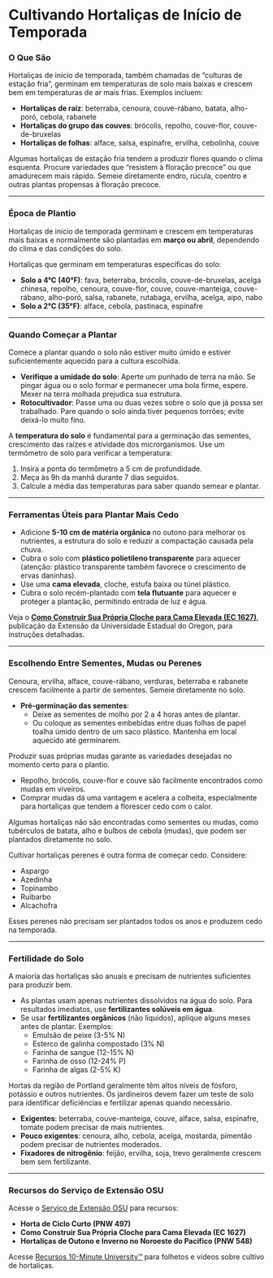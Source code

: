# Cultivando Hortaliças de Início de Temporada

### O Que São

Hortaliças de início de temporada, também chamadas de “culturas de estação fria”, germinam em temperaturas de solo mais baixas e crescem bem em temperaturas de ar mais frias. Exemplos incluem:

- **Hortaliças de raiz**: beterraba, cenoura, couve-rábano, batata, alho-poró, cebola, rabanete
- **Hortaliças do grupo das couves**: brócolis, repolho, couve-flor, couve-de-bruxelas
- **Hortaliças de folhas**: alface, salsa, espinafre, ervilha, cebolinha, couve

Algumas hortaliças de estação fria tendem a produzir flores quando o clima esquenta. Procure variedades que “resistem à floração precoce” ou que amadurecem mais rápido. Semeie diretamente endro, rúcula, coentro e outras plantas propensas à floração precoce.

---

### Época de Plantio

Hortaliças de início de temporada germinam e crescem em temperaturas mais baixas e normalmente são plantadas em **março ou abril**, dependendo do clima e das condições do solo.

Hortaliças que germinam em temperaturas específicas do solo:

- **Solo a 4°C (40°F)**: fava, beterraba, brócolis, couve-de-bruxelas, acelga chinesa, repolho, cenoura, couve-flor, couve, couve-manteiga, couve-rábano, alho-poró, salsa, rabanete, rutabaga, ervilha, acelga, aipo, nabo
- **Solo a 2°C (35°F)**: alface, cebola, pastinaca, espinafre

---

### Quando Começar a Plantar

Comece a plantar quando o solo não estiver muito úmido e estiver suficientemente aquecido para a cultura escolhida.

- **Verifique a umidade do solo**: Aperte um punhado de terra na mão. Se pingar água ou o solo formar e permanecer uma bola firme, espere. Mexer na terra molhada prejudica sua estrutura.
- **Rotocultivador**: Passe uma ou duas vezes sobre o solo que já possa ser trabalhado. Pare quando o solo ainda tiver pequenos torrões; evite deixá-lo muito fino.

A **temperatura do solo** é fundamental para a germinação das sementes, crescimento das raízes e atividade dos microrganismos. Use um termômetro de solo para verificar a temperatura:

1. Insira a ponta do termômetro a 5 cm de profundidade.
2. Meça às 9h da manhã durante 7 dias seguidos.
3. Calcule a média das temperaturas para saber quando semear e plantar.

---

### Ferramentas Úteis para Plantar Mais Cedo

- Adicione **5-10 cm de matéria orgânica** no outono para melhorar os nutrientes, a estrutura do solo e reduzir a compactação causada pela chuva.
- Cubra o solo com **plástico polietileno transparente** para aquecer (atenção: plástico transparente também favorece o crescimento de ervas daninhas).
- Use uma **cama elevada**, cloche, estufa baixa ou túnel plástico.
- Cubra o solo recém-plantado com **tela flutuante** para aquecer e proteger a plantação, permitindo entrada de luz e água.

Veja o **[Como Construir Sua Própria Cloche para Cama Elevada (EC 1627)](http://catalog.extension.oregonstate.edu)**, publicação da Extensão da Universidade Estadual do Oregon, para instruções detalhadas.

---

### Escolhendo Entre Sementes, Mudas ou Perenes


Cenoura, ervilha, alface, couve-rábano, verduras, beterraba e rabanete crescem facilmente a partir de sementes. Semeie diretamente no solo.

- **Pré-germinação das sementes**:
  - Deixe as sementes de molho por 2 a 4 horas antes de plantar.
  - Ou coloque as sementes embebidas entre duas folhas de papel toalha úmido dentro de um saco plástico. Mantenha em local aquecido até germinarem.


Produzir suas próprias mudas garante as variedades desejadas no momento certo para o plantio.

- Repolho, brócolis, couve-flor e couve são facilmente encontrados como mudas em viveiros.
- Comprar mudas dá uma vantagem e acelera a colheita, especialmente para hortaliças que tendem a florescer cedo com o calor.


Algumas hortaliças não são encontradas como sementes ou mudas, como tubérculos de batata, alho e bulbos de cebola (mudas), que podem ser plantados diretamente no solo.

Cultivar hortaliças perenes é outra forma de começar cedo. Considere:

- Aspargo
- Azedinha
- Topinambo
- Ruibarbo
- Alcachofra

Esses perenes não precisam ser plantados todos os anos e produzem cedo na temporada.

---

### Fertilidade do Solo

A maioria das hortaliças são anuais e precisam de nutrientes suficientes para produzir bem.

- As plantas usam apenas nutrientes dissolvidos na água do solo. Para resultados imediatos, use **fertilizantes solúveis em água**.
- Se usar **fertilizantes orgânicos** (não líquidos), aplique alguns meses antes de plantar. Exemplos:
  - Emulsão de peixe (3-5% N)
  - Esterco de galinha compostado (3% N)
  - Farinha de sangue (12-15% N)
  - Farinha de osso (12-24% P)
  - Farinha de algas (2-5% K)


Hortas da região de Portland geralmente têm altos níveis de fósforo, potássio e outros nutrientes. Os jardineiros devem fazer um teste de solo para identificar deficiências e fertilizar apenas quando necessário.

- **Exigentes**: beterraba, couve-manteiga, couve, alface, salsa, espinafre, tomate podem precisar de mais nutrientes.
- **Pouco exigentes**: cenoura, alho, cebola, acelga, mostarda, pimentão podem precisar de nutrientes moderados.
- **Fixadores de nitrogênio**: feijão, ervilha, soja, trevo geralmente crescem bem sem fertilizante.

---

### Recursos do Serviço de Extensão OSU

Acesse o [Serviço de Extensão OSU](http://catalog.extension.oregonstate.edu) para recursos:

- **Horta de Ciclo Curto (PNW 497)**
- **Como Construir Sua Própria Cloche para Cama Elevada (EC 1627)**
- **Hortaliças de Outono e Inverno no Noroeste do Pacífico (PNW 548)**

Acesse [Recursos 10-Minute University™](http://www.cmastergardeners.org/10-minute-university) para folhetos e vídeos sobre cultivo de hortaliças.
